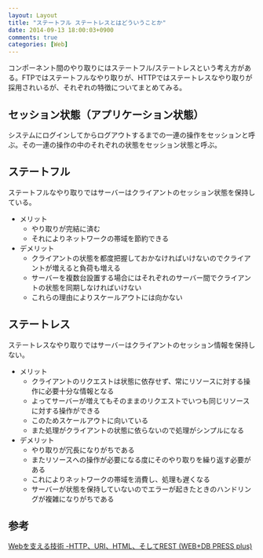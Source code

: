 ```yaml
---
layout: Layout
title: "ステートフル ステートレスとはどういうことか"
date: 2014-09-13 18:00:03+0900
comments: true
categories: [Web]
---
```

コンポーネント間のやり取りにはステートフル/ステートレスという考え方がある。FTPではステートフルなやり取りが、HTTPではステートレスなやり取りが採用されいるが、それぞれの特徴についてまとめてみる。

## セッション状態（アプリケーション状態）
システムにログインしてからログアウトするまでの一連の操作をセッションと呼ぶ。その一連の操作の中のそれぞれの状態をセッション状態と呼ぶ。

## ステートフル
ステートフルなやり取りではサーバーはクライアントのセッション状態を保持している。

* メリット
    * やり取りが完結に済む
    * それによりネットワークの帯域を節約できる
* デメリット
    * クライアントの状態を都度把握しておかなければいけないのでクライアントが増えると負荷も増える
    * サーバーを複数台設置する場合にはそれぞれのサーバー間でクライアントの状態を同期しなければいけない
    * これらの理由によりスケールアウトには向かない

## ステートレス
ステートレスなやり取りではサーバーはクライアントのセッション情報を保持しない。

* メリット
    * クライアントのリクエストは状態に依存せず、常にリソースに対する操作に必要十分な情報となる
    * よってサーバーが増えてもそのままのリクエストでいつも同じリソースに対する操作ができる
    * このためスケールアウトに向いている
    * また処理がクライアントの状態に依らないので処理がシンプルになる
* デメリット
    * やり取りが冗長になりがちである
    * またリソースへの操作が必要になる度にそのやり取りを繰り返す必要がある
    * これによりネットワークの帯域を消費し、処理も遅くなる
    * サーバーが状態を保持していないのでエラーが起きたときのハンドリングが複雑になりがちである

## 参考
[Webを支える技術 -HTTP、URI、HTML、そしてREST (WEB+DB PRESS plus)](http://www.amazon.co.jp/gp/product/4774142042/ref=as_li_tf_tl?ie=UTF8&camp=247&creative=1211&creativeASIN=4774142042&linkCode=as2&tag=sojiro14-22)
